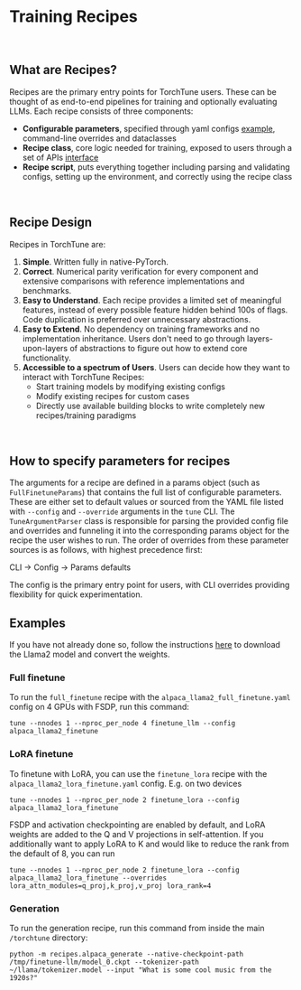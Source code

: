 # Training Recipes

&nbsp;

## What are Recipes?

Recipes are the primary entry points for TorchTune users. These can be thought of as end-to-end pipelines for training and optionally evaluating LLMs. Each recipe consists of three components:

- **Configurable parameters**, specified through yaml configs [example](https://github.com/pytorch-labs/torchtune/blob/main/recipes/configs/alpaca_llama2_full_finetune.yaml), command-line overrides and dataclasses
- **Recipe class**, core logic needed for training, exposed to users through a set of APIs [interface](https://github.com/pytorch-labs/torchtune/blob/main/recipes/interfaces.py)
- **Recipe script**, puts everything together including parsing and validating configs, setting up the environment, and correctly using the recipe class

&nbsp;

## Recipe Design

Recipes in TorchTune are:

1. **Simple**. Written fully in native-PyTorch.
2. **Correct**. Numerical parity verification for every component and extensive comparisons with reference implementations and benchmarks.
3. **Easy to Understand**. Each recipe provides a limited set of meaningful features, instead of every possible feature hidden behind 100s of flags. Code duplication is preferred over unnecessary abstractions.
4. **Easy to Extend**. No dependency on training frameworks and no implementation inheritance. Users don't need to go through layers-upon-layers of abstractions to figure out how to extend core functionality.
5. **Accessible to a spectrum of Users**. Users can decide how they want to interact with TorchTune Recipes:
    - Start training models by modifying existing configs
    - Modify existing recipes for custom cases
    - Directly use available building blocks to write completely new recipes/training paradigms

&nbsp;

## How to specify parameters for recipes

The arguments for a recipe are defined in a params object (such as `FullFinetuneParams`) that contains the full list of configurable parameters. These are either set to default values or sourced from the YAML file listed with `--config` and `--override` arguments in the `tune` CLI. The `TuneArgumentParser` class is responsible for parsing the provided config file and overrides and funneling it into the corresponding params object for the recipe the user wishes to run. The order of overrides from these parameter sources is as follows, with highest precedence first:

CLI &rarr; Config &rarr; Params defaults

The config is the primary entry point for users, with CLI overrides providing flexibility for quick experimentation.

## Examples

If you have not already done so, follow the instructions [here](https://github.com/pytorch-labs/torchtune/blob/main/README.md#downloading-a-model) to download the Llama2 model and convert the weights.

### Full finetune

To run the `full_finetune` recipe with the `alpaca_llama2_full_finetune.yaml` config on 4 GPUs with FSDP, run this command:

```
tune --nnodes 1 --nproc_per_node 4 finetune_llm --config alpaca_llama2_finetune
```

### LoRA finetune

To finetune with LoRA, you can use the `finetune_lora` recipe with the `alpaca_llama2_lora_finetune.yaml` config. E.g. on two devices

```
tune --nnodes 1 --nproc_per_node 2 finetune_lora --config alpaca_llama2_lora_finetune
```

FSDP and activation checkpointing are enabled by default, and LoRA weights are added to the Q and V projections in self-attention. If you additionally want to apply LoRA to K and would like to reduce the rank from the default of 8, you can run

```
tune --nnodes 1 --nproc_per_node 2 finetune_lora --config alpaca_llama2_lora_finetune --overrides lora_attn_modules=q_proj,k_proj,v_proj lora_rank=4
```

### Generation

To run the generation recipe, run this command from inside the main `/torchtune` directory:
```
python -m recipes.alpaca_generate --native-checkpoint-path /tmp/finetune-llm/model_0.ckpt --tokenizer-path ~/llama/tokenizer.model --input "What is some cool music from the 1920s?"
```

